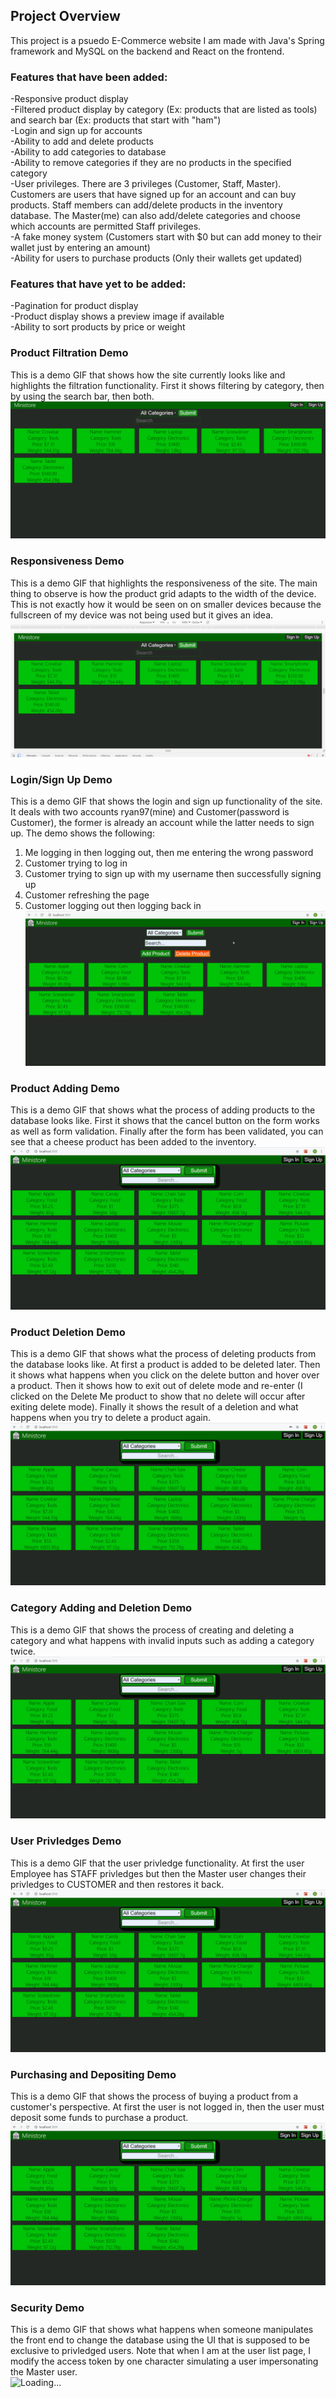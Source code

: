 ## Project Overview
This project is a psuedo E-Commerce website I am made with Java's Spring framework and MySQL on the backend and React on the frontend.

### Features that have been added: <br>
-Responsive product display <br>
-Filtered product display by category (Ex: products that are listed as tools) and search bar (Ex: products that start with "ham") <br>
-Login and sign up for accounts <br>
-Ability to add and delete products<br>
-Ability to add categories to database <br>
-Ability to remove categories if they are no products in the specified category <br>
-User privileges. There are 3 privileges (Customer, Staff, Master). Customers are users that have signed up for an account and can buy products. Staff members can add/delete products in the inventory database. The Master(me) can also add/delete categories and choose which accounts are permitted Staff privileges. <br>
-A fake money system (Customers start with $0 but can add money to their wallet just by entering an amount) <br>
-Ability for users to purchase products (Only their wallets get updated) <br>

### Features that have yet to be added: <br>
-Pagination for product display <br>
-Product display shows a preview image if available <br>
-Ability to sort products by price or weight <br>

### Product Filtration Demo <br>
This is a demo GIF that shows how the site currently looks like and highlights the filtration functionality. First it shows filtering by category, then by using the search bar, then both. <br>
![Loading...](Filter.gif)

### Responsiveness Demo <br>
This is a demo GIF that highlights the responsiveness of the site. The main thing to observe is how the product grid adapts to the width of the device. This is not exactly how it would be seen on on smaller devices because the fullscreen of my device was not being used but it gives an idea. <br>
![Loading...](Responsive.gif)

### Login/Sign Up Demo <br>
This is a demo GIF that shows the login and sign up functionality of the site. It deals with two accounts ryan97(mine) and Customer(password is Customer), the former is already an account while the latter needs to sign up. The demo shows the following:
1) Me logging in then logging out, then me entering the wrong password
2) Customer trying to log in 
3) Customer trying to sign up with my username then successfully signing up
6) Customer refreshing the page
7) Customer logging out then logging back in <br>
![Loading...](Account.gif)

### Product Adding Demo <br>
This is a demo GIF that shows what the process of adding products to the database looks like. First it shows that the cancel button on the form works as well as form validation. Finally after the form has been validated, you can see that a cheese product has been added to the inventory. <br>
![Loading...](ProductAdd.gif)

### Product Deletion Demo <br>
This is a demo GIF that shows what the process of deleting products from the database looks like. At first a product is added to be deleted later. Then it shows what happens when you click on the delete button and hover over a product. Then it shows how to exit out of delete mode and re-enter (I clicked on the Delete Me product to show that no delete will occur after exiting delete mode). Finally it shows the result of a deletion and what happens when you try to delete a product again.
![Loading...](ProductDel.gif)

### Category Adding and Deletion Demo <br>
This is a demo GIF that shows the process of creating and deleting a category and what happens with invalid inputs such as adding a category twice. <br>
![Loading...](CategoryAddDel.gif)

### User Privledges Demo <br>
This is a demo GIF that the user privledge functionality. At first the user Employee has STAFF privledges but then the Master user changes their privledges to CUSTOMER and then restores it back. <br>
![Loading...](Privledge.gif)

### Purchasing and Depositing Demo <br>
This is a demo GIF that shows the process of buying a product from a customer's perspective. At first the user is not logged in, then the user must deposit some funds to purchase a product. <br>
![Loading...](Buying.gif)

### Security Demo <br>
This is a demo GIF that shows what happens when someone manipulates the front end to change the database using the UI that is supposed to be exclusive to privledged users. Note that when I am at the user list page, I modify the access token by one character simulating a user impersonating the Master user. <br>
![Loading...](Security.gif)
